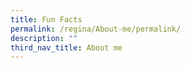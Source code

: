 ```yaml
---
title: Fun Facts
permalink: /regina/About-me/permalink/
description: ""
third_nav_title: About me
---
```


